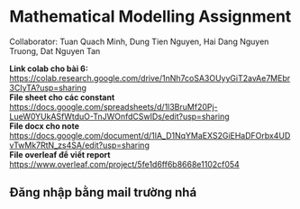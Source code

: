 # Mathematical Modelling Assignment
Collaborator: Tuan Quach Minh, Dung Tien Nguyen, Hai Dang Nguyen Truong, Dat Nguyen Tan

**Link colab cho bài 6:** https://colab.research.google.com/drive/1nNh7coSA3OUyyGiT2avAe7MEbr3CIyTA?usp=sharing  
**File sheet cho các constant** https://docs.google.com/spreadsheets/d/1l3BruMf20Pj-LueW0YUkASfWtduO-TnJWOnfdCSwIDs/edit?usp=sharing  
**File docx cho note** https://docs.google.com/document/d/1lA_D1NqYMaEXS2GiEHaDFOrbx4UDvTwMk7RtN_zs4SA/edit?usp=sharing  
**File overleaf để viết report** https://www.overleaf.com/project/5fe1d6ff6b8668e1102cf054

## Đăng nhập bằng mail trường nhá
